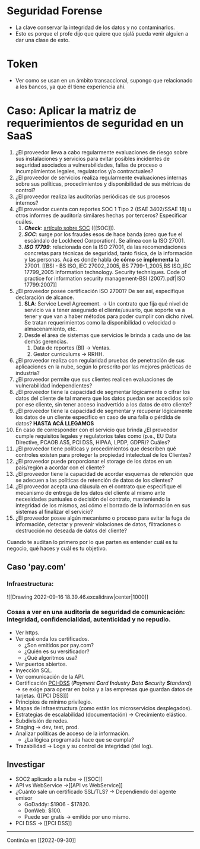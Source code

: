 # Seguridad Forense
- La clave conservar la integridad de los datos y no contaminarlos.
- Esto es porque el profe dijo que quiere que ojalá pueda venir alguien a dar una clase de esto.

# Token
- Ver como se usan en un ámbito transaccional, supongo que relacionado a los bancos, ya que él tiene experiencia ahi.

# Caso: Aplicar la matriz de requerimientos de seguridad en un SaaS
1. ¿El proveedor lleva a cabo regularmente evaluaciones de riesgo sobre sus instalaciones y servicios para evitar posibles incidentes de seguridad asociados a vulnerabilidades, fallas de proceso o incumplimientos legales, regulatorios y/o contractuales?
2. ¿El proveedor de servicios realiza regularmente evaluaciones internas sobre sus políticas, procedimientos y disponibilidad de sus métricas de control?
3. ¿El proveedor realiza las auditorías periódicas de sus procesos internos?
4. ¿El proveedor cuenta con reportes SOC 1 Tipo 2 (ISAE 3402/SSAE 18) u otros informes de auditoría similares hechas por terceros? Especificar cuáles.
	1. _**Check**_: [artículo sobre SOC](https://estardondeestes.com/movi/es/articulos/informe-soc-por-que-es-clave-para-la-empresa) ([[SOC]]).
	2. _**SOC**_: surge por los fraudes esos de hace banda (creo que fue el escándalo de Lockheed Corporation). Se alinea con la ISO 27001.
	3. _**ISO 17799**_: relacionada con la ISO 27001, da las recomendaciones concretas para técnicas de seguridad, tanto física, de la información y las personas. Acá es donde habla de **cómo** se **implementa** la 27001. [[BSI - BS ISO_IEC 27002_2005, BS 7799-1_2005,BS ISO_IEC 17799_2005 Information technology. Security techniques. Code of practice for information security management-BSI (2007).pdf|ISO 17799:2007]] 
6. ¿El proveedor posee certificación ISO 27001? De ser así, especifique declaración de alcance.
	1. **SLA**: Service Level Agreement. -> Un contrato que fija qué nivel de servicio va a tener asegurado el cliente/usuario, que soporte va a tener y que van a haber métodos para poder cumplir con dicho nivel. Se tratan requerimientos como la disponibilidad o velocidad o almacenamiento, etc.
	2. Desde el área de sistemas que servicios le brinda a cada uno de las demás gerencias.
		1. Data de reportes (BI) -> Ventas.
		2. Gestor curriculums -> RRHH.
8. ¿El proveedor realiza con regularidad pruebas de penetración de sus aplicaciones en la nube, según lo prescrito por las mejores prácticas de industria?
9. ¿El proveedor permite que sus clientes realicen evaluaciones de vulnerabilidad independientes?
10. ¿El proveedor tiene la capacidad de segmentar lógicamente o cifrar los datos del cliente de tal manera que los datos puedan ser accedidos solo por ese cliente, sin tener acceso inadvertido a los datos de otro cliente?
11. ¿El proveedor tiene la capacidad de segmentar y recuperar lógicamente los datos de un cliente específico en caso de una falla o pérdida de datos? **HASTA ACÁ LLEGAMOS**
12. En caso de corresponder con el servicio que brinda ¿El proveedor cumple requisitos legales y regulatorios tales como (p.e., EU Data Directive, PCAOB AS5, PCI DSS, HIPAA, LPDP, GDPR)? Cuáles?
13. ¿El proveedor tiene políticas y procedimientos que describen qué controles existen para proteger la propiedad intelectual de los Clientes?
14. ¿El proveedor puede proporcionar el storage de los datos en un país/región a acordar con el cliente?
15. ¿El proveedor tiene la capacidad de acordar esquemas de retención que se adecuen a las políticas de retención de datos de los clientes?
16. ¿El proveedor acepta una cláusula en el contrato que especifique el mecanismo de entrega de los datos del cliente al mismo ante necesidades puntuales o decisión del contrato, manteniendo la integridad de los mismos, así cómo el borrado de la información en sus sistemas al finalizar el servicio?
17. ¿El proveedor posee algún mecanismo o proceso para evitar la fuga de información, detectar y prevenir violaciones de datos, filtraciones o destrucción no deseada de datos del cliente?

Cuando te auditan lo primero por lo que parten es entender cuál es tu negocio, qué haces y cuál es tu objetivo.

## Caso 'pay.com'
### Infraestructura:

![[Drawing 2022-09-16 18.39.46.excalidraw|center|1000]]

### Cosas a ver en una auditoria de seguridad de comunicación: Integridad, confidencialidad, autenticidad y no repudio.
- Ver https.
- Ver qué onda los certificados.
	- ¿Son emitidos por pay.com?
	- ¿Quién es su versificador?
	- ¿Qué algoritmos usa?
- Ver puertos abiertos.
- Inyección SQL.
- Ver comunicación de la API.
- Certificación [PCI-DSS](https://es.wikipedia.org/wiki/PCI_DSS) (_**P**ayment **C**ard **I**ndustry **D**ata **S**ecurity **S**tandard_) -> se exige para operar en bolsa y a las empresas que guardan datos de tarjetas. ([[PCI DSS]])
- Principios de mínimo privilegio.
- Mapas de infraestructura (como están los microservicios desplegados).
- Estrategias de escalabilidad (documentación) -> Crecimiento elástico.
- Subdivisión de redes.
- Staging -> dev, test, prod.
- Analizar políticas de acceso de la información.
	- ¿La lógica programada hace que se cumpla?
- Trazabilidad -> Logs y su control de integridad (del log).

## Investigar
- SOC2 aplicado a la nube -> [[SOC]]
- API vs WebService ->[[API vs WebService]]
- ¿Cuánto sale un certificado SSL/TLS? -> Dependiendo del agente emisor
	- GoDaddy: $1906 - $17820.
	- DonWeb: $100.
	- Puede ser gratis -> emitido por uno mismo.
- PCI DSS -> [[PCI DSS]]
---

Continúa en [[2022-09-30]]
